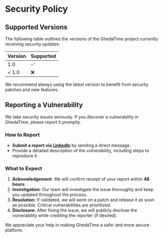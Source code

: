 # Security Policy

## Supported Versions

The following table outlines the versions of the GhedaTime project currently receiving security updates:

| Version | Supported            |
| ------- | -------------------- |
| 1.0     | :white_check_mark:   |
| < 1.0   | :x:                  |

We recommend always using the latest version to benefit from security patches and new features.

## Reporting a Vulnerability

We take security issues seriously. If you discover a vulnerability in GhedaTime, please report it promptly.

### How to Report

- **Submit a report via [LinkedIn](https://www.linkedin.com/in/youssefelkorchi/)** by sending a direct message.
- Provide a detailed description of the vulnerability, including steps to reproduce it.

### What to Expect

1. **Acknowledgement**: We will confirm receipt of your report within **48 hours**.
2. **Investigation**: Our team will investigate the issue thoroughly and keep you updated throughout the process.
3. **Resolution**: If validated, we will work on a patch and release it as soon as possible. Critical vulnerabilities are prioritized.
4. **Disclosure**: After fixing the issue, we will publicly disclose the vulnerability while crediting the reporter (if desired).

We appreciate your help in making GhedaTime a safer and more secure platform.


